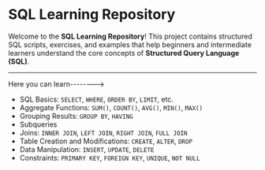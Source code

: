 #  SQL Learning Repository

Welcome to the **SQL Learning Repository**! This project contains structured  SQL scripts, exercises, and examples that help beginners and intermediate learners understand the core concepts of **Structured Query Language (SQL)**.

---

Here you can learn-------->

- SQL Basics: `SELECT`, `WHERE`, `ORDER BY`, `LIMIT`, etc.
- Aggregate Functions: `SUM()`, `COUNT()`, `AVG()`, `MIN()`, `MAX()`
- Grouping Results: `GROUP BY`, `HAVING`
- Subqueries
- Joins: `INNER JOIN`, `LEFT JOIN`, `RIGHT JOIN`, `FULL JOIN`
- Table Creation and Modifications: `CREATE`, `ALTER`, `DROP`
- Data Manipulation: `INSERT`, `UPDATE`, `DELETE`
- Constraints: `PRIMARY KEY`, `FOREIGN KEY`, `UNIQUE`, `NOT NULL`


